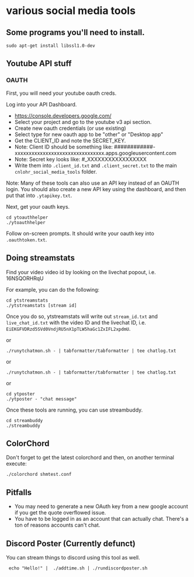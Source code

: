 # various social media tools

## Some programs you'll need to install.

```
sudo apt-get install libssl1.0-dev
```

## Youtube API stuff

### OAUTH

First, you will need your youtube oauth creds. 

Log into your API Dashboard.
 * https://console.developers.google.com/
 * Select your project and go to the youtube v3 api section.
 * Create new oauth credentials (or use existing) 
 * Select type for new oauth app to be "other" or "Desktop app"
 * Get the CLIENT_ID and note the SECRET_KEY.
 * Note: Client ID should be something like: ############-xxxxxxxxxxxxxxxxxxxxxxxxxxxxxxxx.apps.googleusercontent.com
 * Note: Secret key looks like: #_XXXXXXXXXXXXXXXXX
 * Write them into `.client_id.txt` and `.client_secret.txt` to the main `cnlohr_social_media_tools` folder.

Note: Many of these tools can also use an API key instead of an OAUTH login.  You should also create a new API key
using the dashboard, and then put that into `.ytapikey.txt`.

Next, get your oauth keys.
```
cd ytoauthhelper
./ytoauthhelper
```

Follow on-screen prompts.  It should write your oauth key into `.oauthtoken.txt`.

## Doing streamstats

Find your video video id by looking on the livechat popout, i.e. 16NSQORHRqU

For example, you can do the following:

```
cd ytstreamstats
./ytstreamstats [stream id]
```

Once you do so, ytstreamstats will write out `stream_id.txt` and `live_chat_id.txt` with the video ID and the livechat ID, i.e. `EiEKGFVDRzd5SVd0VndjRU5nX1pTLW5haGc1ZxIFL2xpdmU`.

or

```
./runytchatmon.sh - | tabformatter/tabformatter | tee chatlog.txt
```

or

```
./runytchatmon.sh - | tabformatter/tabformatter | tee chatlog.txt
```

or

```
cd ytposter
./ytposter - "chat message"
```


Once these tools are running, you can use streambuddy.

```
cd streambuddy
./streambuddy
```

## ColorChord

Don't forget to get the latest colorchord and then, on another terminal execute:

```
./colorchord shmtest.conf
```


## Pitfalls
 * You may need to generate a new OAuth key from a new google account if you get the quote overflowed issue.
 * You have to be logged in as an account that can actually chat.  There's a ton of reasons accounts can't chat.

## Discord Poster (Currently defunct)

You can stream things to discord using this tool as well.

```
 echo "Hello!" |  ./addtime.sh | ./rundiscordposter.sh
```

